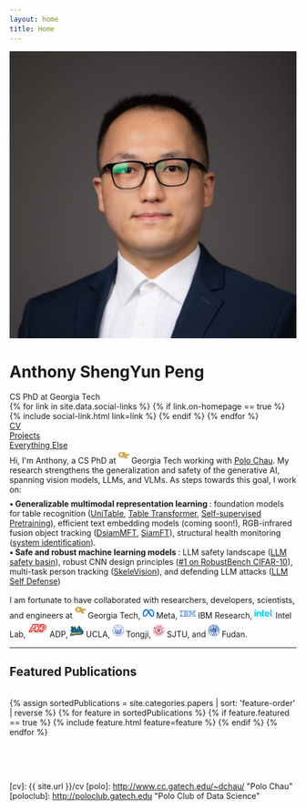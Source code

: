```yaml
---
layout: home
title: Home
---
```


<div id="intro-wrapper" class="l-middle">
	<div id="intro-title-wrapper">
		<div id="intro-image-wrapper">
			<img id="intro-image" src="/images/2022-square.jpg"></div>
		<div id="intro-title-text-wrapper">
			<h1 id="intro-title">Anthony ShengYun Peng</h1>
			<div id="intro-subtitle">CS PhD at Georgia Tech</div>
			<div id="intro-title-socials">
				{% for link in site.data.social-links %}
					{% if link.on-homepage == true %}
						{% include social-link.html link=link %}
					{% endif %}
				{% endfor %}
			</div>
		</div>
	</div>
	<!-- <hr class="l-middle home-hr"> -->
	<div id="everything-else" class="l-middle">
		<a href="{{ site.url }}/cv"><div><i class="fa fa-portrait icon icon-right-space"></i>CV</div></a>
		<a href="{{ site.url }}/projects"><div><i class="fa fa-shapes icon icon-right-space"></i>Projects</div></a>
		<a href="{{ site.url }}/everything-else"><div><i class="fa fa-list-ul icon icon-right-space"></i>Everything Else</div></a>
	</div>
	<div>
		Hi, I'm Anthony, a CS PhD at <img class="intro-logo" style="width: 19px; padding-bottom: 5px;" src="/images/gatech.svg"> Georgia Tech working with <a href="http://www.cc.gatech.edu/~dchau/">Polo Chau</a>. My research strengthens the generalization and safety of the generative AI, spanning vision models, LLMs, and VLMs. As steps towards this goal, I work on:
	</div>
	<div style="height: 0.5rem"></div>
	<div>
		<b> &bull; Generalizable multimodal representation learning </b>: foundation models for table recognition (<a href="https://arxiv.org/abs/2403.04822">UniTable</a>, <a href="https://arxiv.org/abs/2311.05565">Table Transformer</a>, <a href="https://arxiv.org/abs/2402.15578">Self-supervised Pretraining</a>), efficient text embedding models (coming soon!), RGB-infrared fusion object tracking (<a href="https://www.sciencedirect.com/science/article/pii/S092359651930342X">DsiamMFT</a>, <a href="https://ieeexplore.ieee.org/abstract/document/8809774">SiamFT</a>), structural health monitoring (<a href="https://www.techno-press.org/content/?page=article&journal=sss&volume=27&num=5&ordernum=7">system identification</a>).
		<br>
		<b> &bull; Safe and robust machine learning models </b>: LLM safety landscape (<a href="https://arxiv.org/abs/2405.17374">LLM safety basin</a>), robust CNN design principles (<a href="https://arxiv.org/abs/2308.16258">#1 on RobustBench CIFAR-10</a>), multi-task person tracking (<a href="https://link.springer.com/chapter/10.1007/978-3-031-25056-9_29">SkeleVision</a>), and defending LLM attacks (<a href="https://arxiv.org/abs/2308.07308">LLM Self Defense</a>)
		<!-- My current work creates next-generation generative AI models that are safe and generalizable, spanning LLMs and VLMs. Previously, my training framework unification research, fusing training paradigms and objectives, produces state-of-the-art (SOTA) first-of-its-kind generalizable approach for document and table understanding. My discovery of fundamental architectural design principles governing the adversarial robustness of deep learning models produces SOTA results (#1 on RobustBench CIFAR-10) and Best Poster Award at BMVC. -->
	</div>
	<div style="height: 1rem"></div>
	<div>
		I am fortunate to have collaborated with researchers, developers, scientists, and engineers at 
        <img class="intro-logo" style="width: 19px; padding-bottom: 5px;" src="/images/gatech.svg"> Georgia Tech, 
		<img class="intro-logo" style="width: 20px; padding-bottom: 3px;" src="/images/meta.png"> Meta, 
		<img class="intro-logo" style="width: 28px; padding-bottom: 3px;" src="/images/ibm.png"> IBM Research, 
        <img class="intro-logo" style="width: 33px; padding-bottom: 3px;" src="/images/intel.svg"> Intel Lab, 
		<img class="intro-logo" style="width: 34px; padding-bottom: 3px;" src="/images/adp.png"> ADP, 
        <img class="intro-logo" style="width: 24px; padding-bottom: 3px;" src="/images/ucla.svg"> UCLA, 
        <img class="intro-logo" style="width: 20px; padding-bottom: 3px;" src="/images/tongji.svg"> Tongji,
        <img class="intro-logo" style="width: 20px; padding-bottom: 3px;" src="/images/sjtu.png"> SJTU,
        and <img class="intro-logo" style="width: 20px; padding-bottom: 3px;" src="/images/fudan.svg"> Fudan.
	</div>
</div>


<hr class="l-middle home-hr">

<h2 class="feature-title l-middle"> Featured Publications </h2>
<div style="height: 1rem"></div>
<div class="cover-wrapper cover-wrapper-1-col l-page">
	{% assign sortedPublications = site.categories.papers | sort: 'feature-order' | reverse %}
	{% for feature in sortedPublications %}
		{% if feature.featured == true %}
			{% include feature.html feature=feature %}
		{% endif %}
	{% endfor %}
</div>

<div style="height: 4rem"></div>

<!-- <h2 class="feature-title l-middle">
	<a href="{{ site.url }}/everything-else" style="color: #303030">Everything Else</a>
</h2>
<div style="height: 1rem"></div>
<div id="everything-else" class="l-middle">
	<a href="{{ site.url }}/projects"><div>All Projects</div></a>
	<a href="{{ site.url }}/blog"><div>Blogs</div></a>
    <a href="{{ site.url }}/tools"><div>Tools</div></a>
</div> -->


[gt]: http://www.gatech.edu "Georgia Tech"
[cse]: http://cse.gatech.edu "Georgia Tech Computational Science and Engineering"
[coc]: http://www.cc.gatech.edu "Georgia Tech College of Computing"

[cv]: {{ site.url }}/cv
[polo]: http://www.cc.gatech.edu/~dchau/ "Polo Chau"
[poloclub]: http://poloclub.gatech.edu "Polo Club of Data Science"

<!-- <img class="intro-logo" style="width: 19px; padding-bottom: 5px;" src="/images/poloclub.png"> <a href="http://poloclub.gatech.edu">Polo Club of Data Science</a> -->

<!-- I have strong interests in building reliable algorithms and toolkits that understand, fortify and democratize AI security with an eye towards scalability and practicality in real-world settings.  -->

<!-- , with an emphasis on enhancing deep learning algorithm safety and explainability. I achieve this through methods of architecture modification, multi-task learning, and visualizing model behavior under adversarial attacks. My work also spans application domains such as multimodal systems, object detection, object tracking, table representation learning, and structural health monitoring. -->


<!-- In general, I have strong interests in creating scalable, efficient, and robust multimodal models.
scalable and practical AI security algorithms and toolkits. -->
